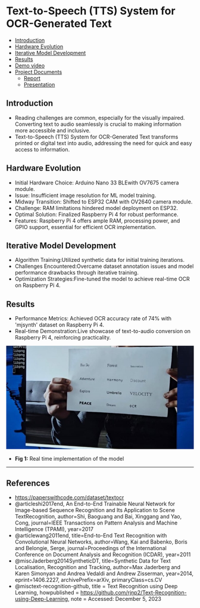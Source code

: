 # Text-to-Speech (TTS) System for OCR-Generated Text

- [Introduction](#introduction)
- [Hardware Evolution](#hardware-evolution)
- [Iterative Model Development](#iterative-model-development)
- [Results](#results)
- [Demo video](Media/CEN598_Demo.mp4)
- [Project Documents](Documents)
    - [Report](Documents/CEN598_Report.pdf)
    - [Presentation](Documents/CEN598_Presentation.pptx)

## Introduction
- Reading challenges are common, especially for the visually impaired. Converting text to audio seamlessly is crucial to making information more accessible and inclusive.
- Text-to-Speech (TTS) System for OCR-Generated Text transforms printed or digital text into audio, addressing the need for quick and easy access to information.

## Hardware Evolution
- Initial Hardware Choice: Arduino Nano 33 BLEwith OV7675 camera module.
- Issue: Insufficient image resolution for ML model training.
- Midway Transition: Shifted to ESP32 CAM with OV2640 camera module.
- Challenge: RAM limitations hindered model deployment on ESP32.
- Optimal Solution: Finalized Raspberry Pi 4 for robust performance.
- Features: Raspberry Pi 4 offers ample RAM, processing power, and GPIO support, essential for efficient OCR implementation.

## Iterative Model Development
- Algorithm Training:Utilized synthetic data for initial training iterations.
- Challenges Encountered:Overcame dataset annotation issues and model performance drawbacks through iterative training.
- Optimization Strategies:Fine-tuned the model to achieve real-time OCR on Raspberry Pi 4.

## Results
- Performance Metrics: Achieved OCR accuracy rate of 74% with 'mjsynth' dataset on Raspberry Pi 4.
- Real-time Demonstration:Live showcase of text-to-audio conversion on Raspberry Pi 4, reinforcing practicality.

![RT](Media/RT_implementation_model.jpg)
- **Fig 1:** Real time implementation of the model
---

## References
- https://paperswithcode.com/dataset/textocr
- @articleshi2017end, An End-to-End Trainable Neural Network for Image-based Sequence Recognition and Its Application to Scene TextRecognition, author=Shi, Baoguang and Bai, Xinggang and Yao, Cong, journal=IEEE Transactions on Pattern Analysis and Machine Intelligence
(TPAMI), year=2017
- @articlewang2011end, title=End-to-End Text Recognition with Convolutional Neural Networks, author=Wang, Kai and Babenko, Boris and Belongie, Serge, journal=Proceedings of the International Conference on Document Analysis and Recognition (ICDAR), year=2011
- @miscJaderberg2014SyntheticDT, title=Synthetic Data for Text Localisation, Recognition and Tracking, author=Max Jaderberg and Karen Simonyan
and Andrea Vedaldi and Andrew Zisserman, year=2014, eprint=1406.2227, archivePrefix=arXiv, primaryClass=cs.CV
- @misctext-recognition-github, title = Text Recognition using Deep Learning, howpublished = https://github.com/rjnp2/Text-Recognition-using-Deep-Learning, note = Accessed: December 5, 2023